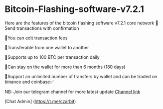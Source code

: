 # Bitcoin-Flashing-software-v7.2.1
Here are the features of the bitcoin flashing software v7.2.1 core network
📌Send transactions with confirmation

📌You can edit transaction fees

📌Transferable from one wallet to another

📌Supports up to 100 BTC per transaction daily

📌Can stay on the wallet for more than 6 months (180 days)

📌Support an unlimited number of transfers by wallet and can be traded on binance and coinbase✅

NB: Join our telegram channel for more latest update
[Channel link](https://t.me/btc_flash_hub) 

[Chat Admin] (https://t.me/czarbit)
